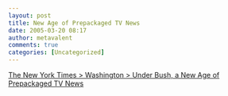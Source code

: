 ```yaml
---
layout: post
title: New Age of Prepackaged TV News
date: 2005-03-20 08:17
author: metavalent
comments: true
categories: [Uncategorized]
---
```

<a href="http://www.nytimes.com/2005/03/13/politics/13covert.html?ei=5090&amp;en=c040ac38c7b344fa&amp;ex=1268370000&amp;partner=rssuserland&amp;pagewanted=all&amp;position=">The New York Times &gt; Washington &gt; Under Bush, a New Age of Prepackaged TV News</a>
